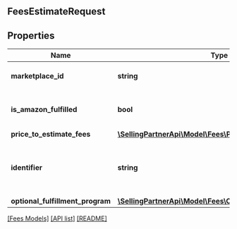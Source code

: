 ## FeesEstimateRequest

## Properties

Name | Type | Description | Notes
------------ | ------------- | ------------- | -------------
**marketplace_id** | **string** | A marketplace identifier. |
**is_amazon_fulfilled** | **bool** | When true, the offer is fulfilled by Amazon. | [optional]
**price_to_estimate_fees** | [**\SellingPartnerApi\Model\Fees\PriceToEstimateFees**](PriceToEstimateFees.md) |  |
**identifier** | **string** | A unique identifier provided by the caller to track this request. |
**optional_fulfillment_program** | [**\SellingPartnerApi\Model\Fees\OptionalFulfillmentProgram**](OptionalFulfillmentProgram.md) |  | [optional]

[[Fees Models]](../) [[API list]](../../Api) [[README]](../../../README.md)
